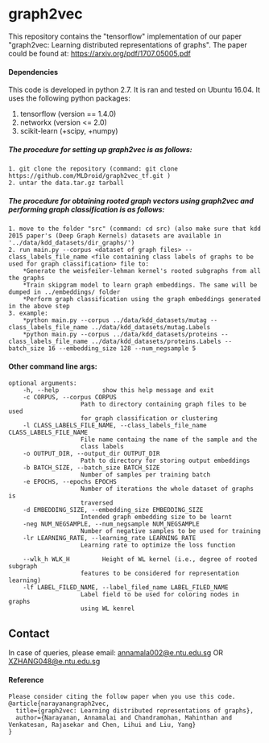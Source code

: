 # graph2vec

This repository contains the "tensorflow" implementation of our paper "graph2vec: Learning distributed representations of graphs". 
The paper could be found at: https://arxiv.org/pdf/1707.05005.pdf


#### Dependencies
This code is developed in python 2.7. It is ran and tested on Ubuntu 16.04.
It uses the following python packages:
1. tensorflow (version == 1.4.0)
2. networkx (version <= 2.0)
4. scikit-learn (+scipy, +numpy)

#####  The procedure for setting up graph2vec is as follows:
	1. git clone the repository (command: git clone https://github.com/MLDroid/graph2vec_tf.git )
	2. untar the data.tar.gz tarball

#####  The procedure for obtaining rooted graph vectors using graph2vec and performing graph classification is as follows:
	1. move to the folder "src" (command: cd src) (also make sure that kdd 2015 paper's (Deep Graph Kernels) datasets are available in '../data/kdd_datasets/dir_graphs/')
	2. run main.py --corpus <dataset of graph files> --class_labels_file_name <file containing class labels of graphs to be used for graph classification> file to:
		*Generate the weisfeiler-lehman kernel's rooted subgraphs from all the graphs 
		*Train skipgram model to learn graph embeddings. The same will be dumped in ../embeddings/ folder
		*Perform graph classification using the graph embeddings generated in the above step
	3. example: 
		*python main.py --corpus ../data/kdd_datasets/mutag --class_labels_file_name ../data/kdd_datasets/mutag.Labels 
		*python main.py --corpus ../data/kdd_datasets/proteins --class_labels_file_name ../data/kdd_datasets/proteins.Labels --batch_size 16 --embedding_size 128 --num_negsample 5
	

#### Other command line args:
	optional arguments:
		-h, --help            show this help message and exit
		-c CORPUS, --corpus CORPUS
				        Path to directory containing graph files to be used
				        for graph classification or clustering
		-l CLASS_LABELS_FILE_NAME, --class_labels_file_name CLASS_LABELS_FILE_NAME
				        File name containg the name of the sample and the
				        class labels
		-o OUTPUT_DIR, --output_dir OUTPUT_DIR
				        Path to directory for storing output embeddings
		-b BATCH_SIZE, --batch_size BATCH_SIZE
				        Number of samples per training batch
		-e EPOCHS, --epochs EPOCHS
				        Number of iterations the whole dataset of graphs is
				        traversed
		-d EMBEDDING_SIZE, --embedding_size EMBEDDING_SIZE
				        Intended graph embedding size to be learnt
		-neg NUM_NEGSAMPLE, --num_negsample NUM_NEGSAMPLE
				        Number of negative samples to be used for training
		-lr LEARNING_RATE, --learning_rate LEARNING_RATE
				        Learning rate to optimize the loss function

		--wlk_h WLK_H         Height of WL kernel (i.e., degree of rooted subgraph
				        features to be considered for representation learning)
		-lf LABEL_FILED_NAME, --label_filed_name LABEL_FILED_NAME
				        Label field to be used for coloring nodes in graphs
				        using WL kenrel

## Contact ##
In case of queries, please email: annamala002@e.ntu.edu.sg OR XZHANG048@e.ntu.edu.sg

#### Reference 

	Please consider citing the follow paper when you use this code.
	@article{narayanangraph2vec,
	  title={graph2vec: Learning distributed representations of graphs},
	  author={Narayanan, Annamalai and Chandramohan, Mahinthan and Venkatesan, Rajasekar and Chen, Lihui and Liu, Yang}
	}





